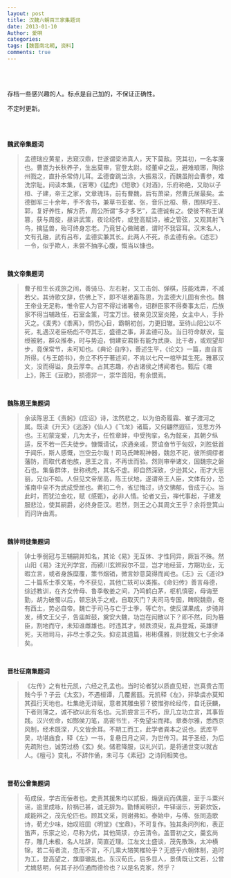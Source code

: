 ```yaml
---
layout: post
title: 汉魏六朝百三家集题词
date: 2013-01-10
Author: 愛唄
categories: 
tags: [魏晋南北朝, 资料]
comments: true
--- 
```


<br>
<br>

存档一些感兴趣的人。标点是自己加的，不保证正确性。

不定时更新。

<br>
<br>

**魏武帝集题词**

>孟德瑞应黄星，志窥汉鼎，世遂谓梁沛真人，天下莫敌。究其初，一名孝廉也。曹嵩为长秋养子，生出莫审，官登太尉。经董卓之乱，避难琅琊，陶徐州戮之，直扑杀常侍儿耳。孟德奋跳当涂，大振易汉，而魏虽附会曹参，难洗宗耻。间读本集，《苦寒》《猛虎》《短歌》《对酒》，乐府称绝，又助以子桓、子建，帝王之家，文章瑰玮，前有曹魏，后有萧梁，然曹氏居最矣。孟德御军三十余年，手不舍书，兼草书亚崔、张，音乐比桓、蔡，围棋埒王、郭，复好养性，解方药，周公所谓“多才多艺”，孟德诚有之。使彼不称王谋篡，获与周旋，昼讲武策，夜论经传，或登高赋诗，被之管弦，又观其射飞鸟，擒猛兽，殆可终身忘老。乃竟甘心做贼者，谓时不我容耳。汉末名人，文有孔融，武有吕布，孟德实兼其长。此两人不死，杀孟德有余。《述志》一令，似乎欺人，未尝不抽序心腹，慨当以慷也。

<br>

**魏文帝集题词**

>曹子桓生长戎旅之间，善骑马、左右射，又工击剑、弹棋，技能戏弄，不减若父。其诗歌文辞，仿佛上下，即不堪弟畜陈思，为孟德大儿固有余也。魏王帝业无足称，惟令宦人为官不得过诸署令，诏群臣家不得奏事太后，后族家不得当辅政任，石室金策，可宝万世。彼亲见汉室炎隆，女主中人，手扑灭之。《麦秀》《黍离》，恫伤心目，霸朝初创，力更旧辙。至待山阳公以不死，礼遇汉老臣杨彪不夺其志，盛德之事，非孟德可及。当日符命献谀，玺绶被躬，群众推奉，时与势迫，倘建安君臣有能为武庚、比干者，或观望却步，竟保常节，未可知也。《典论·自序》，善述生平，《论文》一篇，直自言所得。《与王朗书》，务立不朽于著述间，不肯以七尺一棺毕其生死。雅慕汉文，没而得谥，良云厚幸。占其志趣，亦古诸侯之博闻者也。甄后《塘上》，陈王《豆歌》，损德非一，崇华首阳，有余恨焉。

<br>

**魏陈思王集题词**

>余读陈思王《责躬》《应诏》诗，泫然悲之，以为伯奇履霜、崔子渡河之属。既读《升天》《远游》《仙人》《飞龙》诸篇，又何翩然遐征，览思方外也。王初蒙宠爱，几为太子，任性章衅，中受拘挛，名为懿亲，其朝夕纵适，反不若一匹夫徒步。慷慨请试，求通亲戚，贾谊奋节于匈奴，刘胜低首于闻乐，斯人感慨，岂空云尔哉！司马氏睥睨神器，魏忽不祀，彼所绸缪者藩防，而取代者他族，思王之言，不再世而验。然则审举诸文，固魏宗之磐石也。集备群体，世称绣虎，其名不虚。即自然深致，少逊其父，而才大思丽，兄似不如。人但见文帝居高，陈王伏地，遂谓帝王人臣，文体有分，恐淮南中垒不为武成受屈也。黄初二令，省愆悔过，诗文怫郁，音成于心。当此时，而犹泣金枕，赋《感甄》，必非人情。论者又云，禅代事起，子建发服悲泣，使其嗣爵，必终身臣汉。若然，则王之心其周文王乎？余将登箕山而问许由焉。

<br>

**魏钟司徒集题词**

>钟士季弱冠与王辅嗣并知名，其论《易》无互体、才性同异，厥旨不殊。然山阳《易》注光列学宫，而颍川玄辨寂尔不显，岂才地经营，方期功业，无暇立言，或者身族糜覆，策书烟销，微言妙意莫得而闻也。《志》云《道论》二十篇系士季文笔，今不获见，其他亡轶可以类推。《命妇传》善言母德，综述教训，在齐女传母、鲁季敬姜之间，乃鸣鹤白茅，枢机慎密，母诲至勤，胡为破蜀以后，顿忘执手之戒，自取灭门？夫司马专国，睥睨魏鼎，奄有西土，势必自帝。魏亡于司马与亡于士季，等亡尔。使反谋果成，步骑并发，缚文王父子，告庙衅鼓，奠安大魏，功岂在闳散以下？即不然，同为篡臣，割地而守，未知谁雌雄也。时违其才，倾跌须臾，乱兵登城，英雄骈死，天相司马，非尽士季之失。抑览其遗篇，彬彬儒雅，则犹魏文七子余泽矣。

<br>

**晋杜征南集题词**

>《左传》之有杜元凯，六经之孔孟也。当时论者犹以质直见轻，岂真贵古而贱今乎？子云《太玄》，不遇桓谭，几覆酱瓿。元凯释《左》，非挚虞亦莫知其孤行天地也。杜集绝无诗赋，意者其雕虫邪？彼惟弥纶经传，自讬获麟，下者则薄之，诚不欲以此有名也。元凯尝言三不朽，庶几立功立言，其事皆践。汉兴佐命，如酂侯刀笔，高密书生，不免望尘而拜。章奏尔雅，悉西京风制，经术既深，凡文皆余耳。不期工而工，此学者粪本之说也。武库平吴，功堪庙食，释《左》一书，复悬日月之间，为世传习。其于圣经，为后先疏附也，诚劳过杨《玄》矣。储君降服，议礼兴讥，是将通世变以就古人。《檀弓》变礼，不辞作俑，未可与《素冠》之诗同相笑也。

<br>

**晋荀公曾集题词**

>荀成侯，学古而佞者也。史责其援朱均以贰极，煽褒阎而偶震，至于斗粟兴谣，逾里成咏，阶祸已甚，诚无辞为。勖博闻明识，牛铎谐乐，劳薪炊饭，咸能辨之，茂先伦匹也。顾其文采，则谢弗如。泰始中，与傅、张同造歌诗，荀尤少味，始叹班固《明堂》《宝鼎》，不可复作。独其条问列和，表正笛声，乐家之论，尽称为优，其他简牍，亦云清令。盖晋初之文，羹玄尚存，雕几未极，名人吐辞，简直近理。江左文士盛谈，茂先散珠，太冲横锦，若二荀者流，忽而不言，不几乘大辂笑椎轮乎？无惑乎六朝体制，追时为工，登高望之，旗靡辙乱也。东汉荀氏，后多显人，景倩既让文若，公曾尤媿慈明，何其子孙位通而德俭也？以是名克家，然乎？

<br>
